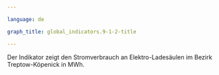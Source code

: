 ```yaml
---

language: de   

graph_title: global_indicators.9-1-2-title

---
```


Der Indikator zeigt den Stromverbrauch an Elektro-Ladesäulen im Bezirk Treptow-Köpenick in MWh.
